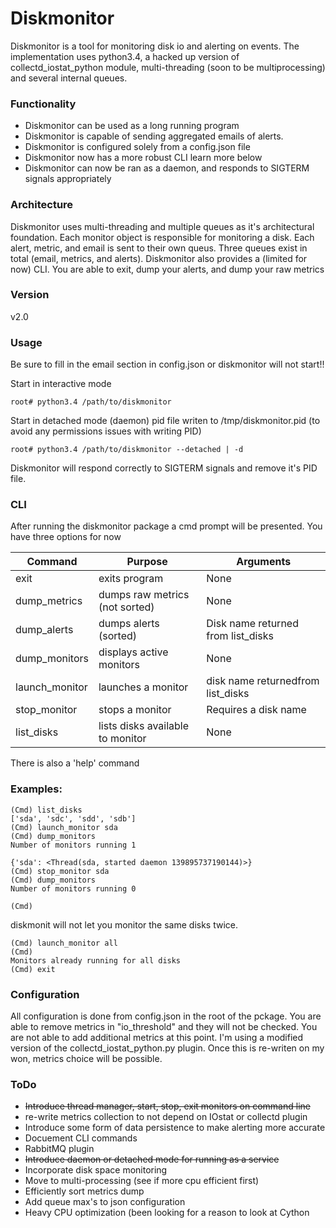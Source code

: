 # Diskmonitor

Diskmonitor is a tool for monitoring disk io and alerting on events. The implementation uses python3.4, a hacked up version of collectd_iostat_python module, multi-threading (soon to be multiprocessing) and several internal queues.

### Functionality
  - Diskmonitor can be used as a long running program
  - Diskmonitor is capable of sending aggregated emails of alerts.
  - Diskmonitor is configured solely from a config.json file
  - Diskmonitor now has a more robust CLI learn more below
  - Diskmonitor can now be ran as a daemon, and responds to SIGTERM signals appropriately
  

### Architecture
Diskmonitor uses multi-threading and multiple queues as it's architectural foundation. Each monitor object is responsible for monitoring a disk. Each alert, metric, and email is sent to their own queus. Three queues exist in total (email, metrics, and alerts). Diskmonitor also provides a (limited for now) CLI. You are able to exit, dump your alerts, and dump your raw metrics

### Version
v2.0

### Usage
Be sure to fill in the email section in config.json or diskmonitor will not start!!

Start in interactive mode

```
root# python3.4 /path/to/diskmonitor
```

Start in detached mode (daemon) pid file writen to /tmp/diskmonitor.pid (to avoid any permissions issues with writing PID)
```
root# python3.4 /path/to/diskmonitor --detached | -d
```

Diskmonitor will respond correctly to SIGTERM signals and remove it's PID file. 


### CLI
After running the diskmonitor package a cmd prompt will be presented. You have three options for now
 
| Command      | Purpose                         | Arguments
| ------------ | --------------------------------|---------------------------------------------------------------------|
| exit         | exits program                   | None								       |
| dump_metrics | dumps raw metrics (not sorted)  | None								       | 
| dump_alerts  | dumps alerts (sorted)           | Disk name returned from list_disks				       |
| dump_monitors| displays active monitors        | None								       |
| launch_monitor | launches a monitor            | disk name returnedfrom list_disks | all			       |
| stop_monitor | stops a monitor                 | Requires a disk name                                                |
| list_disks   | lists disks available to monitor| None								       |

There is also a 'help' command 

### Examples:

```
(Cmd) list_disks
['sda', 'sdc', 'sdd', 'sdb']
(Cmd) launch_monitor sda
(Cmd) dump_monitors
Number of monitors running 1 

{'sda': <Thread(sda, started daemon 139895737190144)>}
(Cmd) stop_monitor sda
(Cmd) dump_monitors
Number of monitors running 0 

(Cmd) 
```

diskmonit will not let you monitor the same disks twice.

```
(Cmd) launch_monitor all
(Cmd) 
Monitors already running for all disks
(Cmd) exit
```


### Configuration
All configuration is done from config.json in the root of the pckage. You are able to remove metrics in "io_threshold" and they will not be checked. You are not able to add additional metrics at this point. I'm using a modified version of the collectd_iostat_python.py plugin. Once this is re-writen on my won, metrics choice will be possible. 

### ToDo
- ~~Introduce thread manager, start, stop, exit monitors on command line~~
- re-write metrics collection to not depend on IOstat or collectd plugin 
- Introduce some form of data persistence to make alerting more accurate
- Docuement CLI commands 
- RabbitMQ plugin
- ~~Introduce daemon or detached mode for running as a service~~
- Incorporate disk space monitoring
- Move to multi-processing (see if more cpu efficient first)
- Efficiently sort metrics dump
- Add queue max's to json configuration
- Heavy CPU optimization (been looking for a reason to look at Cython
